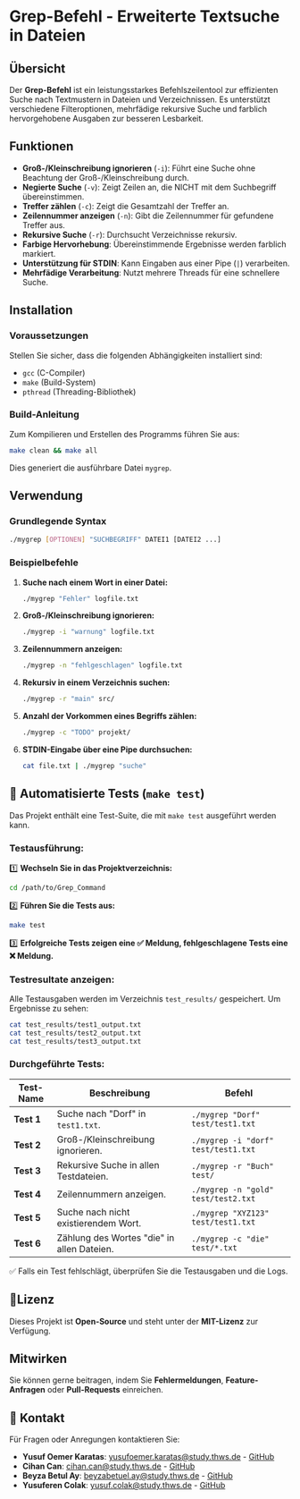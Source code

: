 # Grep-Befehl - Erweiterte Textsuche in Dateien

## Übersicht  
Der **Grep-Befehl** ist ein leistungsstarkes Befehlszeilentool zur effizienten Suche nach Textmustern in Dateien und Verzeichnissen. Es unterstützt verschiedene Filteroptionen, mehrfädige rekursive Suche und farblich hervorgehobene Ausgaben zur besseren Lesbarkeit.  

## Funktionen  
- **Groß-/Kleinschreibung ignorieren** (`-i`): Führt eine Suche ohne Beachtung der Groß-/Kleinschreibung durch.  
- **Negierte Suche** (`-v`): Zeigt Zeilen an, die NICHT mit dem Suchbegriff übereinstimmen.  
- **Treffer zählen** (`-c`): Zeigt die Gesamtzahl der Treffer an.  
- **Zeilennummer anzeigen** (`-n`): Gibt die Zeilennummer für gefundene Treffer aus.  
- **Rekursive Suche** (`-r`): Durchsucht Verzeichnisse rekursiv.  
- **Farbige Hervorhebung**: Übereinstimmende Ergebnisse werden farblich markiert.  
- **Unterstützung für STDIN**: Kann Eingaben aus einer Pipe (`|`) verarbeiten.  
- **Mehrfädige Verarbeitung**: Nutzt mehrere Threads für eine schnellere Suche.  

## Installation  
### Voraussetzungen  
Stellen Sie sicher, dass die folgenden Abhängigkeiten installiert sind:  
- `gcc` (C-Compiler)  
- `make` (Build-System)  
- `pthread` (Threading-Bibliothek)  

### Build-Anleitung  
Zum Kompilieren und Erstellen des Programms führen Sie aus:  
```sh  
make clean && make all 
```  
Dies generiert die ausführbare Datei `mygrep`.  

##  Verwendung  
### Grundlegende Syntax  
```sh  
./mygrep [OPTIONEN] "SUCHBEGRIFF" DATEI1 [DATEI2 ...]  
```  

### Beispielbefehle  
1. **Suche nach einem Wort in einer Datei:**  
   ```sh  
   ./mygrep "Fehler" logfile.txt  
   ```  
2. **Groß-/Kleinschreibung ignorieren:**  
   ```sh  
   ./mygrep -i "warnung" logfile.txt  
   ```  
3. **Zeilennummern anzeigen:**  
   ```sh  
   ./mygrep -n "fehlgeschlagen" logfile.txt  
   ```  
4. **Rekursiv in einem Verzeichnis suchen:**  
   ```sh  
   ./mygrep -r "main" src/  
   ```  
5. **Anzahl der Vorkommen eines Begriffs zählen:**  
   ```sh  
   ./mygrep -c "TODO" projekt/  
   ```  
6. **STDIN-Eingabe über eine Pipe durchsuchen:**  
   ```sh  
   cat file.txt | ./mygrep "suche"  
   ```  


## 📌 Automatisierte Tests (`make test`)
Das Projekt enthält eine Test-Suite, die mit `make test` ausgeführt werden kann.

### **Testausführung:**
1️⃣ **Wechseln Sie in das Projektverzeichnis:**
   ```sh
   cd /path/to/Grep_Command
   ```
2️⃣ **Führen Sie die Tests aus:**
   ```sh
   make test
   ```
3️⃣ **Erfolgreiche Tests zeigen eine ✅ Meldung, fehlgeschlagene Tests eine ❌ Meldung.**

### **Testresultate anzeigen:**
Alle Testausgaben werden im Verzeichnis `test_results/` gespeichert. Um Ergebnisse zu sehen:
```sh
cat test_results/test1_output.txt
cat test_results/test2_output.txt
cat test_results/test3_output.txt
```

### **Durchgeführte Tests:**
| **Test-Name** | **Beschreibung** | **Befehl** |
|-------------|-------------|-----------|
| **Test 1** | Suche nach "Dorf" in `test1.txt`. | `./mygrep "Dorf" test/test1.txt` |
| **Test 2** | Groß-/Kleinschreibung ignorieren. | `./mygrep -i "dorf" test/test1.txt` |
| **Test 3** | Rekursive Suche in allen Testdateien. | `./mygrep -r "Buch" test/` |
| **Test 4** | Zeilennummern anzeigen. | `./mygrep -n "gold" test/test2.txt` |
| **Test 5** | Suche nach nicht existierendem Wort. | `./mygrep "XYZ123" test/test1.txt` |
| **Test 6** | Zählung des Wortes "die" in allen Dateien. | `./mygrep -c "die" test/*.txt` |

✅ Falls ein Test fehlschlägt, überprüfen Sie die Testausgaben und die Logs.

## 📜Lizenz  
Dieses Projekt ist **Open-Source** und steht unter der **MIT-Lizenz** zur Verfügung.  

##  Mitwirken  
Sie können gerne beitragen, indem Sie **Fehlermeldungen**, **Feature-Anfragen** oder **Pull-Requests** einreichen.  

## 📧 Kontakt  
Für Fragen oder Anregungen kontaktieren Sie:  
- **Yusuf Oemer Karatas**: [yusufoemer.karatas@study.thws.de](mailto:yusufoemer.karatas@study.thws.de) - [GitHub](https://github.com/yusufoemerkaratas)  
- **Cihan Can**: [cihan.can@study.thws.de](mailto:cihan.can@study.thws.de) - [GitHub](https://github.com/CihanC1)  
- **Beyza Betul Ay**: [beyzabetuel.ay@study.thws.de](mailto:beyzabetuel.ay@study.thws.de) - [GitHub](https://github.com/Bbeyzay)  
- **Yusuferen Colak**: [yusuf.colak@study.thws.de](mailto:yusuf.colak@study.thws.de) - [GitHub](https://github.com/yusuferencolak) 
